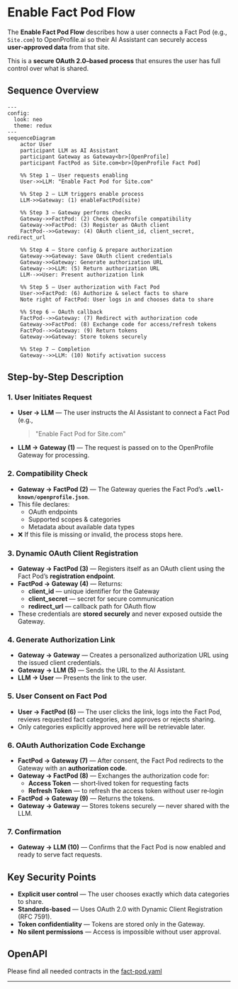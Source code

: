 # Enable Fact Pod Flow

The **Enable Fact Pod Flow** describes how a user connects a Fact Pod (e.g., `Site.com`) to OpenProfile.ai so their AI Assistant can securely access **user‑approved data** from that site.

This is a **secure OAuth 2.0–based process** that ensures the user has full control over what is shared.

## Sequence Overview

```mermaid
---
config:
  look: neo
  theme: redux
---
sequenceDiagram
    actor User
    participant LLM as AI Assistant
    participant Gateway as Gateway<br>[OpenProfile]
    participant FactPod as Site.com<br>[OpenProfile Fact Pod]

    %% Step 1 — User requests enabling
    User->>LLM: "Enable Fact Pod for Site.com"

    %% Step 2 — LLM triggers enable process
    LLM->>Gateway: (1) enableFactPod(site)

    %% Step 3 — Gateway performs checks
    Gateway->>FactPod: (2) Check OpenProfile compatibility
    Gateway->>FactPod: (3) Register as OAuth client
    FactPod-->>Gateway: (4) OAuth client_id, client_secret, redirect_url

    %% Step 4 — Store config & prepare authorization
    Gateway->>Gateway: Save OAuth client credentials
    Gateway->>Gateway: Generate authorization URL
    Gateway-->>LLM: (5) Return authorization URL
    LLM-->>User: Present authorization link

    %% Step 5 — User authorization with Fact Pod
    User->>FactPod: (6) Authorize & select facts to share
    Note right of FactPod: User logs in and chooses data to share

    %% Step 6 — OAuth callback
    FactPod-->>Gateway: (7) Redirect with authorization code
    Gateway->>FactPod: (8) Exchange code for access/refresh tokens
    FactPod-->>Gateway: (9) Return tokens
    Gateway->>Gateway: Store tokens securely

    %% Step 7 — Completion
    Gateway-->>LLM: (10) Notify activation success
```

## Step-by-Step Description

### **1. User Initiates Request**
- **User → LLM** — The user instructs the AI Assistant to connect a Fact Pod (e.g.,
  > "Enable Fact Pod for Site.com"
- **LLM → Gateway (1)** — The request is passed on to the OpenProfile Gateway for processing.

### **2. Compatibility Check**
- **Gateway → FactPod (2)** — The Gateway queries the Fact Pod’s **`.well-known/openprofile.json`**.
- This file declares:
    - OAuth endpoints
    - Supported scopes & categories
    - Metadata about available data types
- ❌ If this file is missing or invalid, the process stops here.

### **3. Dynamic OAuth Client Registration**
- **Gateway → FactPod (3)** — Registers itself as an OAuth client using the Fact Pod’s **registration endpoint**.
- **FactPod → Gateway (4)** — Returns:
    - **client_id** — unique identifier for the Gateway
    - **client_secret** — secret for secure communication
    - **redirect_url** — callback path for OAuth flow
- These credentials are **stored securely** and never exposed outside the Gateway.

### **4. Generate Authorization Link**
- **Gateway → Gateway** — Creates a personalized authorization URL using the issued client credentials.
- **Gateway → LLM (5)** — Sends the URL to the AI Assistant.
- **LLM → User** — Presents the link to the user.

### **5. User Consent on Fact Pod**
- **User → FactPod (6)** — The user clicks the link, logs into the Fact Pod, reviews requested fact categories, and approves or rejects sharing.
- Only categories explicitly approved here will be retrievable later.

### **6. OAuth Authorization Code Exchange**
- **FactPod → Gateway (7)** — After consent, the Fact Pod redirects to the Gateway with an **authorization code**.
- **Gateway → FactPod (8)** — Exchanges the authorization code for:
    - **Access Token** — short‑lived token for requesting facts
    - **Refresh Token** — to refresh the access token without user re‑login
- **FactPod → Gateway (9)** — Returns the tokens.
- **Gateway → Gateway** — Stores tokens securely — never shared with the LLM.

### **7. Confirmation**
- **Gateway → LLM (10)** — Confirms that the Fact Pod is now enabled and ready to serve fact requests.

## Key Security Points
- **Explicit user control** — The user chooses exactly which data categories to share.
- **Standards-based** — Uses OAuth 2.0 with Dynamic Client Registration (RFC 7591).
- **Token confidentiality** — Tokens are stored only in the Gateway.
- **No silent permissions** — Access is impossible without user approval.

## OpenAPI
Please find all needed contracts in the [fact-pod.yaml](../openapi/fact-pod.yaml)

---
